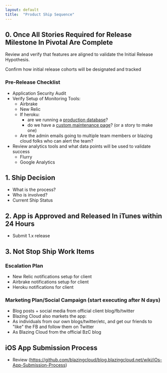 ```yaml
---
layout: default
title:  "Product Ship Sequence"
---
```

## 0. Once All Stories Required for Release Milestone In Pivotal Are Complete

Review and verify that features are aligned to validate the Initial Release Hypothesis.

Confirm how initial release cohorts will be designated and tracked

### Pre-Release Checklist

* Application Security Audit
* Verify Setup of Monitoring Tools:
  * Airbrake
  * New Relic
  * If heroku:
     * are we running a [production database](https://devcenter.heroku.com/articles/upgrade-heroku-postgres-with-pgbackups#provision-new-plan)?
     * do we have a [custom maintenance page](https://devcenter.heroku.com/articles/maintenance-mode)? (or a story to make one)
  * Are the admin emails going to multiple team members or blazing cloud folks who can alert the team?
* Review analytics tools and what data points will be used to validate success
  * Flurry
  * Google Analytics

## 1. Ship Decision

* What is the process?
* Who is involved?
* Current Ship Status

## 2. App is Approved and Released In iTunes within 24 Hours

* Submit 1.x release

## 3. Not Stop Ship Work Items

### Escalation Plan
* New Relic notifications setup for client
* Airbrake notifications setup for client
* Heroku notifications for client

### Marketing Plan/Social Campaign (start executing after N days)
* Blog posts + social media from official client blog/fb/twitter
* Blazing Cloud also markets the app:
* As individuals from our own blogs/twitter/etc, and get our friends to "like" the FB and follow them on Twitter
* As Blazing Cloud from the official BzC blog

## iOS App Submission Process
* Review (https://github.com/blazingcloud/blog.blazingcloud.net/wiki/iOs-App-Submission-Process)

